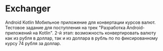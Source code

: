 # Exchanger
Android Kotlin
Мобильное приложение для конвертации курсов валют. 
Тестовое задание для поступления на трек "Разработка Android-приложений на Kotlin".
2-й этап: возможность конвертировать валюту как из рубля в доллар, так и из доллара в рубль по по фиксированному курсу 74 рубля за доллар.
